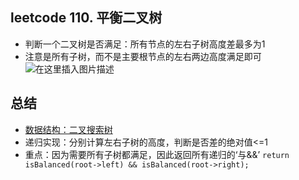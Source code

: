 ﻿## leetcode 110. 平衡二叉树
- 判断一个二叉树是否满足：所有节点的左右子树高度差最多为1
- 注意是所有子树，而不是主要根节点的左右两边高度满足即可
![在这里插入图片描述](https://img-blog.csdnimg.cn/20190512022212470.png?x-oss-process=image/watermark,type_ZmFuZ3poZW5naGVpdGk,shadow_10,text_aHR0cHM6Ly9ibG9nLmNzZG4ubmV0L2x1aGFvMTk5ODA5MDk=,size_16,color_FFFFFF,t_70)

## 总结
- [数据结构：二叉搜索树](https://blog.csdn.net/luhao19980909/article/details/89931636)
- 递归实现：分别计算左右子树的高度，判断是否差的绝对值<=1
- 重点：因为需要所有子树都满足，因此返回所有递归的‘与&&’
`return isBalanced(root->left) && isBalanced(root->right); `
